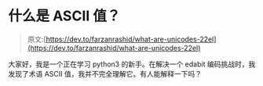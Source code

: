 # 什么是 ASCII 值？

> 原文:[https://dev.to/farzanrashid/what-are-unicodes-22el](https://dev.to/farzanrashid/what-are-unicodes-22el)

大家好，我是一个正在学习 python3 的新手。在解决一个 edabit 编码挑战时，我发现了术语 ASCII 值，我并不完全理解它。有人能解释一下吗？